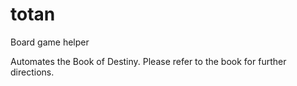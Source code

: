 # totan

Board game helper

Automates the Book of Destiny. Please refer to the book for further directions.